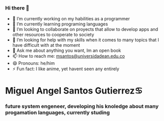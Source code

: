 ### Hi there 👋

<!--
**MiguelAngel2038/MiguelAngel2038** is a ✨ _special_ ✨ repository because its `README.md` (this file) appears on your GitHub profile.

Here are some ideas to get you started:-->

- 🔭 I’m currently working on my habilities as a programmer
- 🌱 I’m currently learning programing languages
- 👯 I’m looking to collaborate on proyects that allow to develop apps and other resources to cooperate to society
- 🤔 I’m looking for help with my skills when it comes to many topics that I have difficult with at the moment
- 💬 Ask me about anything you want, Im an open book
- 📫 How to reach me: msantos@universidadean.edu.co
- 😄 Pronouns: he/him
- ⚡ Fun fact: I like anime, yet havent seen any entirely


# Miguel Angel Santos Gutierrez♋
### future system engeneer, developing his knoledge about many progamation languages, currently studing 

